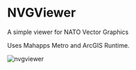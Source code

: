 # NVGViewer
A simple viewer for NATO Vector Graphics

Uses Mahapps Metro and ArcGIS Runtime.

![nvgviewer](https://cloud.githubusercontent.com/assets/921231/16902950/9a00c6be-4c6f-11e6-8750-e0d099ceaad5.png)
